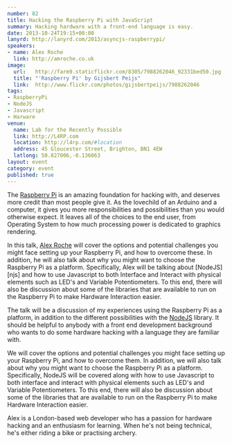 ```yaml
---
number: 82
title: Hacking the Raspberry Pi with JavaScript
summary: Hacking hardware with a front-end language is easy.
date: 2013-10-24T19:15+00:00
lanyrd: http://lanyrd.com/2013/asyncjs-raspberrypi/
speakers:
- name: Alex Roche
  link: http://amroche.co.uk
image:
  url:   http://farm9.staticflickr.com/8305/7988262046_92331bed50.jpg
  title: "'Raspberry Pi' by Gijsbert Peijs"
  link:  http://www.flickr.com/photos/gijsbertpeijs/7988262046
tags:
- RaspberryPi
- NodeJS
- Javascript
- Harware
venue:
  name: Lab for the Recently Possible
  link: http://L4RP.com
  location: http://l4rp.com/#location
  address: 45 Gloucester Street, Brighton, BN1 4EW
  latlong: 50.827006,-0.136063
layout: event
category: event
published: true
---
```


The [Raspberry Pi][rp] is an amazing foundation for hacking with, and deserves more credit than most people give it. As the lovechild of an Arduino and a computer, it gives you more responsibilities and possibilities than you would otherwise expect. It leaves all of the choices to the end user, from Operating System to how much processing power is dedicated to graphics rendering.

In this talk, [Alex Roche][ar] will cover the options and potential challenges you might face setting up your Raspberry Pi, and how to overcome these. In addition, he will also talk about why you might want to choose the Raspberry Pi as a platform. Specifically, Alex will be talking about [NodeJS][njs] and how to use Javascript to both Interface and Interact with physical elements such as LED's and Variable Potentiometers. To this end, there will also be discussion about some of the libraries that are available to run on the Raspberry Pi to make Hardware Interaction easier.

The talk will be a discussion of my experiences using the Raspberry Pi as a platform, in addition to the different possibilities with the [NodeJS][node] library. It should be helpful to anybody with a front end development background who wants to do some hardware hacking with a language they are familiar with.

We will cover the options and potential challenges you might face setting up your Raspberry Pi, and how to overcome them. In addition, we will also talk about why you might want to choose the Raspberry Pi as a platform. Specifically, NodeJS will be covered along with how to use Javascript to both interface and interact with physical elements such as LED's and Variable Potentiometers. To this end, there will also be discussion about some of the libraries that are available to run on the Raspberry Pi to make Hardware Interaction easier.

Alex is a London-based web developer who has a passion for hardware hacking and an enthusiasm for learning. When he's not being technical, he's either riding a bike or practising archery.

[ar]: https://twitter.com/alexHacked
[rp]: http://www.raspberrypi.org
[node]: http://nodejs.org

